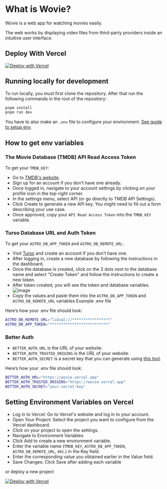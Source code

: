 # What is Wovie?

Wovie is a web app for watching movies easily.

The web works by displaying video files from third-party providers inside an intuitive user interface.

## Deploy With Vercel

[![Deploy with Vercel](https://vercel.com/button)](https://vercel.com/new/clone?demo-description=Discover+and+Watch+trending+movies+and+tv+shows&demo-title=Wovie+-+Watch+Movies+%26+TV+Shows+Free&demo-url=https%3A%2F%2Fwovie.vercel.app%2F&env=ASTRO_DB_REMOTE_URL%2CASTRO_DB_APP_TOKEN%2CTMDB_KEY%2CBETTER_AUTH_URL%2CBETTER_AUTH_TRUSTED_ORIGINS%2CBETTER_AUTH_SECRET&envDescription=How+to+get+these+env+variables%3A&envLink=https%3A%2F%2Fgithub.com%2Fiswilljr%2Fwovie%2Fblob%2Fmaster%2F.env.example&external-id=https%3A%2F%2Fgithub.com%2Fiswilljr%2Fwovie%2Ftree%2Fmaster&project-name=Wovie&repository-name=wovie&repository-url=https%3A%2F%2Fgithub.com%2Fiswilljr%2Fwovie)

## Running locally for development

To run locally, you must first clone the repository. After that run the following commands in the root of the repository:

```bash
pnpm install
pnpm run dev
```

You have to also make an `.env` file to configure your environment. [See guide to setup env](#how-to-get-env-variables).

## How to get env variables

### The Movie Database (TMDB) API Read Access Token

To get your `TMDB_KEY`:

- Go to [TMDB's website](https://www.themoviedb.org/).
- Sign up for an account if you don’t have one already.
- Once logged in, navigate to your account settings by clicking on your profile icon in the top-right corner.
- In the settings menu, select API (or go directly to TMDB API Settings).
- Click Create to generate a new API key. You might need to fill out a form describing your use case.
- Once approved, copy your `API Read Access Token` into the `TMDB_KEY` variable.

### Turso Database URL and Auth Token

To get your `ASTRO_DB_APP_TOKEN` and `ASTRO_DB_REMOTE_URL`:

- Visit [Turso](https://turso.tech/) and create an account if you don’t have one.
- After logging in, create a new database by following the instructions in the dashboard.
- Once the database is created, click on the 3 dots next to the database name and select "Create Token" and follow the instructions to create a new token.
- After token created, you will see the token and database variables.
  ![image](https://github.com/user-attachments/assets/6b603765-2022-4aba-bb40-d1439f433e1a)
- Copy the values and paste them into the `ASTRO_DB_APP_TOKEN` and `ASTRO_DB_REMOTE_URL` variables
  Example .env file

Here’s how your .env file should look:

```bash
ASTRO_DB_REMOTE_URL="libsql://*****************"
ASTRO_DB_APP_TOKEN="**************************"
```

### Better Auth

- `BETTER_AUTH_URL` is the URL of your website.
- `BETTER_AUTH_TRUSTED_ORIGINS` is the URL of your website.
- `BETTER_AUTH_SECRET` is a secret key that you can generate using [this tool](https://generate-random.org/encryption-key-generator).

Here’s how your .env file should look:

```bash
BETTER_AUTH_URL="https://wovie.vercel.app"
BETTER_AUTH_TRUSTED_ORIGINS="https://wovie.vercel.app"
BETTER_AUTH_SECRET="your-secret-key"
```

## Setting Environment Variables on Vercel

- Log in to Vercel: Go to Vercel's website and log in to your account.
- Open Your Project: Select the project you want to configure from the Vercel dashboard.
- Click on your project to open the settings.
- Navigate to Environment Variables
- Click Add to create a new environment variable.
- Enter the variable name (`TMDB_KEY`, `ASTRO_DB_APP_TOKEN`, `ASTRO_DB_REMOTE_URL`, etc.) in the Key field.
- Enter the corresponding value you obtained earlier in the Value field.
- Save Changes: Click Save after adding each variable

or deploy a new project

[![Deploy with Vercel](https://vercel.com/button)](https://vercel.com/new/clone?demo-description=Discover+and+Watch+trending+movies+and+tv+shows&demo-title=Wovie+-+Watch+Movies+%26+TV+Shows+Free&demo-url=https%3A%2F%2Fwovie.vercel.app%2F&env=ASTRO_DB_REMOTE_URL%2CASTRO_DB_APP_TOKEN%2CTMDB_KEY%2CBETTER_AUTH_URL%2CBETTER_AUTH_TRUSTED_ORIGINS%2CBETTER_AUTH_SECRET&envDescription=How+to+get+these+env+variables%3A&envLink=https%3A%2F%2Fgithub.com%2Fiswilljr%2Fwovie%2Fblob%2Fmaster%2F.env.example&external-id=https%3A%2F%2Fgithub.com%2Fiswilljr%2Fwovie%2Ftree%2Fmaster&project-name=Wovie&repository-name=wovie&repository-url=https%3A%2F%2Fgithub.com%2Fiswilljr%2Fwovie)
